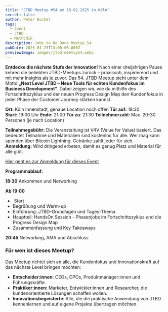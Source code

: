 ```yaml
---
title: "JTBD Meetup #54 am 18.02.2025 in Köln"
secret: false
author: Peter Rochel
tags:
  - Event
  - JTBD
  - Methodik
description: Jobs to Be Done Meetup 54
pubDate: 2025-01-23T13:00:00.000Z
previewImage: images/jtbd-meetup54.webp
---
```

**Entdecke die nächste Stufe der Innovation!**
Nach einer dreijährigen Pause kehren die beliebten JTBD-Meetups zurück – praxisnah, inspirierend und mit mehr Insights als je zuvor. Das 54. JTBD Meetup steht unter dem Motto **„Next Level JTBD – Neue Tools für echten Kundenfokus im Business Development“**. Dabei zeigen wir, wie du mithilfe des Fortschrittszyklus und der neuen Progress Design Map den Kundenfokus in jeder Phase der Customer Journey stärken kannst.

**Ort:** Köln Innenstadt, genaue Location noch offen
**Tür auf:** 18:30
**Start:** 19:00 Uhr
**Ende:** 21:00
**Tür zu**: 21:30
**Teilnehmerzahl:** Max. 20-30 Personen (je nach Location)

**Teilnahmegebühr:** Die Veranstaltung ist V4V (Value for Value) basiert. Das bedeutet Teilnahme und Materialien sind kostenlos für alle. Wer mag kann spenden über Bitcoin Lightning. Getränke zahlt jeder für sich.
**Anmeldung:** Wird dringend erbeten, damit es genug Platz und Material für alle gibt.

[Hier geht es zur Anmeldung für dieses Event](https://www.meetup.com/jobstobedone/events/305772110/?utm_medium=referral&utm_campaign=share-btn_savedevents_share_modal&utm_source=link)

**Programmablauf:**

**18:30** Ankommen und Networking

**Ab 19:00**

*  Start
* Begrüßung und Warm-up
* Einführung: JTBD-Grundlagen und Tages-Thema
* Hauptteil: HandsOn Session - Phasenjobs im Fortschrittszyklus und die Progress Design Map
* Zusammenfassung und Key Takeaways

**20:45** Networking, AMA und Abschluss

### Für wen ist dieses Meetup?

Das Meetup richtet sich an alle, die Kundenfokus und Innovationskraft auf das nächste Level bringen möchten:

* **Entscheider:innen:** CEOs, CPOs, Produktmanager:innen und Führungskräfte.
* **Praktiker:innen:** Marketer, Entwickler:innen und Researcher, die kundenorientierte Lösungen schaffen wollen.
* **Innovationsbegeisterte**: Alle, die die praktische Anwendung von JTBD kennenlernen und auf eigene Projekte übertragen möchten.
